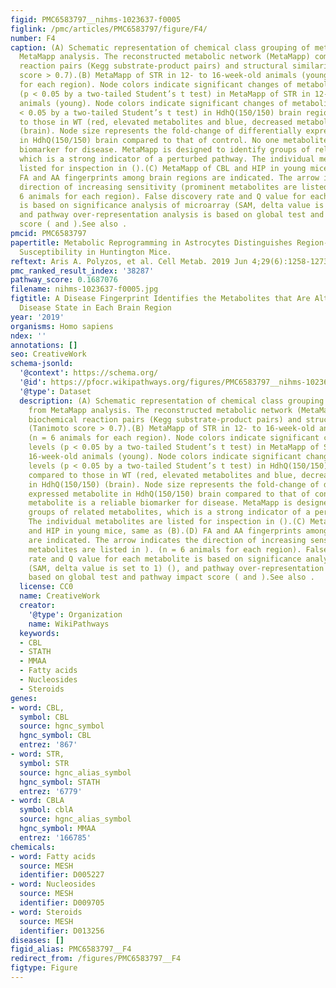 ```yaml
---
figid: PMC6583797__nihms-1023637-f0005
figlink: /pmc/articles/PMC6583797/figure/F4/
number: F4
caption: (A) Schematic representation of chemical class grouping of metabolites from
  MetaMapp analysis. The reconstructed metabolic network (MetaMapp) comprises biochemical
  reaction pairs (Kegg substrate-product pairs) and structural similarity (Tanimoto
  score > 0.7).(B) MetaMapp of STR in 12- to 16-week-old animals (young) (n = 6 animals
  for each region). Node colors indicate significant changes of metabolite levels
  (p < 0.05 by a two-tailed Student’s t test) in MetaMapp of STR in 12- to 16-week-old
  animals (young). Node colors indicate significant changes of metabolite levels (p
  < 0.05 by a two-tailed Student’s t test) in HdhQ(150/150) brain regions compared
  to those in WT (red, elevated metabolites and blue, decreased metabolites in HdhQ(150/150)
  (brain). Node size represents the fold-change of differentially expressed metabolite
  in HdhQ(150/150) brain compared to that of control. No one metabolite is a reliable
  biomarker for disease. MetaMapp is designed to identify groups of related metabolites,
  which is a strong indicator of a perturbed pathway. The individual metabolites are
  listed for inspection in ().(C) MetaMapp of CBL and HIP in young mice, same as (B).(D)
  FA and AA fingerprints among brain regions are indicated. The arrow indicates the
  direction of increasing sensitivity (prominent metabolites are listed in ). (n =
  6 animals for each region). False discovery rate and Q value for each metabolite
  is based on significance analysis of microarray (SAM, delta value is set to 1) (),
  and pathway over-representation analysis is based on global test and pathway impact
  score ( and ).See also .
pmcid: PMC6583797
papertitle: Metabolic Reprogramming in Astrocytes Distinguishes Region-Specific Neuronal
  Susceptibility in Huntington Mice.
reftext: Aris A. Polyzos, et al. Cell Metab. 2019 Jun 4;29(6):1258-1273.e11.
pmc_ranked_result_index: '38287'
pathway_score: 0.1687076
filename: nihms-1023637-f0005.jpg
figtitle: A Disease Fingerprint Identifies the Metabolites that Are Altered in the
  Disease State in Each Brain Region
year: '2019'
organisms: Homo sapiens
ndex: ''
annotations: []
seo: CreativeWork
schema-jsonld:
  '@context': https://schema.org/
  '@id': https://pfocr.wikipathways.org/figures/PMC6583797__nihms-1023637-f0005.html
  '@type': Dataset
  description: (A) Schematic representation of chemical class grouping of metabolites
    from MetaMapp analysis. The reconstructed metabolic network (MetaMapp) comprises
    biochemical reaction pairs (Kegg substrate-product pairs) and structural similarity
    (Tanimoto score > 0.7).(B) MetaMapp of STR in 12- to 16-week-old animals (young)
    (n = 6 animals for each region). Node colors indicate significant changes of metabolite
    levels (p < 0.05 by a two-tailed Student’s t test) in MetaMapp of STR in 12- to
    16-week-old animals (young). Node colors indicate significant changes of metabolite
    levels (p < 0.05 by a two-tailed Student’s t test) in HdhQ(150/150) brain regions
    compared to those in WT (red, elevated metabolites and blue, decreased metabolites
    in HdhQ(150/150) (brain). Node size represents the fold-change of differentially
    expressed metabolite in HdhQ(150/150) brain compared to that of control. No one
    metabolite is a reliable biomarker for disease. MetaMapp is designed to identify
    groups of related metabolites, which is a strong indicator of a perturbed pathway.
    The individual metabolites are listed for inspection in ().(C) MetaMapp of CBL
    and HIP in young mice, same as (B).(D) FA and AA fingerprints among brain regions
    are indicated. The arrow indicates the direction of increasing sensitivity (prominent
    metabolites are listed in ). (n = 6 animals for each region). False discovery
    rate and Q value for each metabolite is based on significance analysis of microarray
    (SAM, delta value is set to 1) (), and pathway over-representation analysis is
    based on global test and pathway impact score ( and ).See also .
  license: CC0
  name: CreativeWork
  creator:
    '@type': Organization
    name: WikiPathways
  keywords:
  - CBL
  - STATH
  - MMAA
  - Fatty acids
  - Nucleosides
  - Steroids
genes:
- word: CBL,
  symbol: CBL
  source: hgnc_symbol
  hgnc_symbol: CBL
  entrez: '867'
- word: STR,
  symbol: STR
  source: hgnc_alias_symbol
  hgnc_symbol: STATH
  entrez: '6779'
- word: CBLA
  symbol: cblA
  source: hgnc_alias_symbol
  hgnc_symbol: MMAA
  entrez: '166785'
chemicals:
- word: Fatty acids
  source: MESH
  identifier: D005227
- word: Nucleosides
  source: MESH
  identifier: D009705
- word: Steroids
  source: MESH
  identifier: D013256
diseases: []
figid_alias: PMC6583797__F4
redirect_from: /figures/PMC6583797__F4
figtype: Figure
---
```

